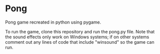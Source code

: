 # Pong
Pong game recreated in python using pygame. 
 
To run the game, clone this repository and run the pong.py file. Note that the sound effects only work on Windows systems; if on other systems comment out any lines of code that include "winsound" so the game can run.
